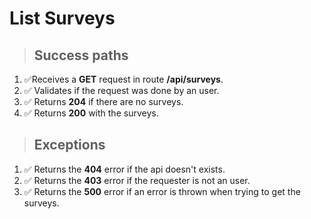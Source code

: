 # List Surveys

> ## Success paths

1. ✅Receives a **GET** request in route **/api/surveys**.
2. ✅ Validates if the request was done by an user.
3. ✅ Returns **204** if there are no surveys.
4. ✅ Returns **200** with the surveys.

> ## Exceptions

1. ✅ Returns the **404** error if the api doesn't exists.
2. ✅ Returns the **403** error if the requester is not an user.
3. ✅ Returns the **500** error if an error is thrown when trying to get the surveys.

